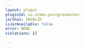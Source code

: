 ```yaml
---
layout: plugin
pluginId: nu.almen.postgresdocker
jarSha1: INVALID
isJarAvailable: false
error: NONE
violations: []

---
```

